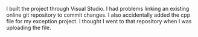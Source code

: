 I built the project through Visual Studio. I had problems linking an existing online git repository to commit changes. 
I also accidentally added the cpp file for my exception project. I thought I went to that repository when I was uploading the file.
